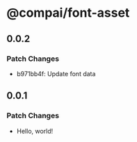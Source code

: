 # @compai/font-asset

## 0.0.2

### Patch Changes

- b971bb4f: Update font data

## 0.0.1

### Patch Changes

- Hello, world!
